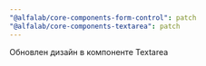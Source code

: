 ```yaml
---
"@alfalab/core-components-form-control": patch
"@alfalab/core-components-textarea": patch
---
```


Обновлен дизайн в компоненте Textarea
